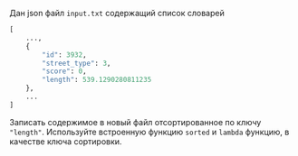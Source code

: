 Дан json файл `input.txt` содержащий список словарей

```python
[
    ...,
    {
        "id": 3932,
        "street_type": 3,
        "score": 0,
        "length": 539.1290280811235
    },
    ...
]
```

Записать содержимое в новый файл отсортированное по ключу `"length"`.
Используйте встроенную функцию `sorted` и `lambda` функцию, в качестве ключа сортировки.
